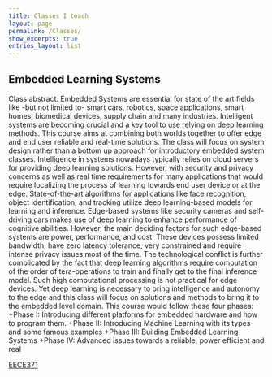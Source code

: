 ```yaml
---
title: Classes I teach
layout: page
permalink: /Classes/
show_excerpts: true
entries_layout: list
---
```


## Embedded Learning Systems

Class abstract: Embedded Systems are essential for state of the art fields like -but not limited to- smart cars, robotics, space applications, smart homes, biomedical devices, supply chain and many industries. Intelligent systems are becoming crucial and a key tool to use relying on deep learning methods. This course aims at combining both worlds together to offer edge and end user reliable and real-time solutions. The class will focus on system design rather than a bottom up approach for introductory embedded system classes.
Intelligence in systems nowadays typically relies on cloud servers for providing deep learning solutions. However, with security and privacy concerns as well as real time requirements for many applications that would require localizing the process of learning towards end user device or at the edge. State-of-the-art algorithms for applications like face recognition, object identification, and tracking utilize deep learning-based models for learning and inference. Edge-based systems like security cameras and self-driving cars makes use of deep learning to enhance performance of cognitive abilities. However, the main deciding factors for such edge-based systems are power, performance, and cost. These devices possess limited bandwidth, have zero latency tolerance, very constrained and require intense privacy issues most of the time. The technological conflict is further complicated by the fact that deep learning algorithms require computation of the order of tera-operations to train and finally get to the final inference model. Such high computational processing is not practical for edge devices. Yet deep learning is necessary to bring intelligence and autonomy to the edge and this class will focus on solutions and methods to bring it to the embedded level domain. 
This course would follow these four phases: 
+Phase I: Introducing different platforms for embedded hardware and how to program them.
+Phase II: Introducing Machine Learning with its types and some famous examples 
+Phase III: Building Embedded Learning Systems
+Phase IV: Advanced issues towards a reliable, power efficient and real

[EECE371](http:\\omar.eldash.info\eece371)
